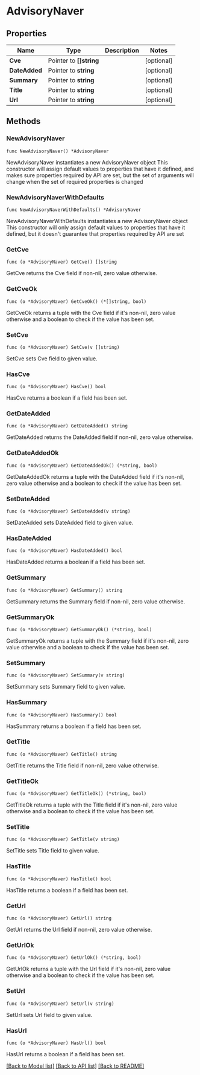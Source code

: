 # AdvisoryNaver

## Properties

Name | Type | Description | Notes
------------ | ------------- | ------------- | -------------
**Cve** | Pointer to **[]string** |  | [optional] 
**DateAdded** | Pointer to **string** |  | [optional] 
**Summary** | Pointer to **string** |  | [optional] 
**Title** | Pointer to **string** |  | [optional] 
**Url** | Pointer to **string** |  | [optional] 

## Methods

### NewAdvisoryNaver

`func NewAdvisoryNaver() *AdvisoryNaver`

NewAdvisoryNaver instantiates a new AdvisoryNaver object
This constructor will assign default values to properties that have it defined,
and makes sure properties required by API are set, but the set of arguments
will change when the set of required properties is changed

### NewAdvisoryNaverWithDefaults

`func NewAdvisoryNaverWithDefaults() *AdvisoryNaver`

NewAdvisoryNaverWithDefaults instantiates a new AdvisoryNaver object
This constructor will only assign default values to properties that have it defined,
but it doesn't guarantee that properties required by API are set

### GetCve

`func (o *AdvisoryNaver) GetCve() []string`

GetCve returns the Cve field if non-nil, zero value otherwise.

### GetCveOk

`func (o *AdvisoryNaver) GetCveOk() (*[]string, bool)`

GetCveOk returns a tuple with the Cve field if it's non-nil, zero value otherwise
and a boolean to check if the value has been set.

### SetCve

`func (o *AdvisoryNaver) SetCve(v []string)`

SetCve sets Cve field to given value.

### HasCve

`func (o *AdvisoryNaver) HasCve() bool`

HasCve returns a boolean if a field has been set.

### GetDateAdded

`func (o *AdvisoryNaver) GetDateAdded() string`

GetDateAdded returns the DateAdded field if non-nil, zero value otherwise.

### GetDateAddedOk

`func (o *AdvisoryNaver) GetDateAddedOk() (*string, bool)`

GetDateAddedOk returns a tuple with the DateAdded field if it's non-nil, zero value otherwise
and a boolean to check if the value has been set.

### SetDateAdded

`func (o *AdvisoryNaver) SetDateAdded(v string)`

SetDateAdded sets DateAdded field to given value.

### HasDateAdded

`func (o *AdvisoryNaver) HasDateAdded() bool`

HasDateAdded returns a boolean if a field has been set.

### GetSummary

`func (o *AdvisoryNaver) GetSummary() string`

GetSummary returns the Summary field if non-nil, zero value otherwise.

### GetSummaryOk

`func (o *AdvisoryNaver) GetSummaryOk() (*string, bool)`

GetSummaryOk returns a tuple with the Summary field if it's non-nil, zero value otherwise
and a boolean to check if the value has been set.

### SetSummary

`func (o *AdvisoryNaver) SetSummary(v string)`

SetSummary sets Summary field to given value.

### HasSummary

`func (o *AdvisoryNaver) HasSummary() bool`

HasSummary returns a boolean if a field has been set.

### GetTitle

`func (o *AdvisoryNaver) GetTitle() string`

GetTitle returns the Title field if non-nil, zero value otherwise.

### GetTitleOk

`func (o *AdvisoryNaver) GetTitleOk() (*string, bool)`

GetTitleOk returns a tuple with the Title field if it's non-nil, zero value otherwise
and a boolean to check if the value has been set.

### SetTitle

`func (o *AdvisoryNaver) SetTitle(v string)`

SetTitle sets Title field to given value.

### HasTitle

`func (o *AdvisoryNaver) HasTitle() bool`

HasTitle returns a boolean if a field has been set.

### GetUrl

`func (o *AdvisoryNaver) GetUrl() string`

GetUrl returns the Url field if non-nil, zero value otherwise.

### GetUrlOk

`func (o *AdvisoryNaver) GetUrlOk() (*string, bool)`

GetUrlOk returns a tuple with the Url field if it's non-nil, zero value otherwise
and a boolean to check if the value has been set.

### SetUrl

`func (o *AdvisoryNaver) SetUrl(v string)`

SetUrl sets Url field to given value.

### HasUrl

`func (o *AdvisoryNaver) HasUrl() bool`

HasUrl returns a boolean if a field has been set.


[[Back to Model list]](../README.md#documentation-for-models) [[Back to API list]](../README.md#documentation-for-api-endpoints) [[Back to README]](../README.md)


